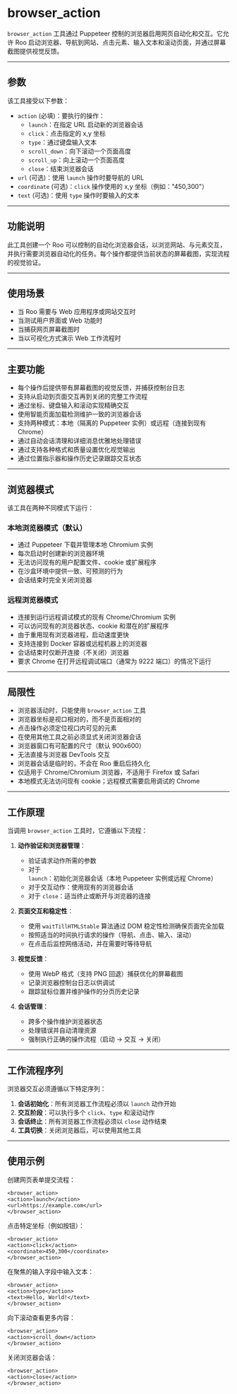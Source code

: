 # browser_action

`browser_action` 工具通过 Puppeteer 控制的浏览器启用网页自动化和交互。它允许 Roo 启动浏览器、导航到网站、点击元素、输入文本和滚动页面，并通过屏幕截图提供视觉反馈。

---

## 参数

该工具接受以下参数：

- `action` (必填)：要执行的操作：
  * `launch`：在指定 URL 启动新的浏览器会话
  * `click`：点击指定的 x,y 坐标
  * `type`：通过键盘输入文本
  * `scroll_down`：向下滚动一个页面高度
  * `scroll_up`：向上滚动一个页面高度
  * `close`：结束浏览器会话
- `url` (可选)：使用 `launch` 操作时要导航的 URL
- `coordinate` (可选)：`click` 操作使用的 x,y 坐标（例如："450,300"）
- `text` (可选)：使用 `type` 操作时要输入的文本

---

## 功能说明

此工具创建一个 Roo 可以控制的自动化浏览器会话，以浏览网站、与元素交互，并执行需要浏览器自动化的任务。每个操作都提供当前状态的屏幕截图，实现流程的视觉验证。

---

## 使用场景

- 当 Roo 需要与 Web 应用程序或网站交互时
- 当测试用户界面或 Web 功能时
- 当捕获网页屏幕截图时
- 当以可视化方式演示 Web 工作流程时

---

## 主要功能

- 每个操作后提供带有屏幕截图的视觉反馈，并捕获控制台日志
- 支持从启动到页面交互再到关闭的完整工作流程
- 通过坐标、键盘输入和滚动实现精确交互
- 使用智能页面加载检测维护一致的浏览器会话
- 支持两种模式：本地（隔离的 Puppeteer 实例）或远程（连接到现有 Chrome）
- 通过自动会话清理和详细消息优雅地处理错误
- 通过支持各种格式和质量设置优化视觉输出
- 通过位置指示器和操作历史记录跟踪交互状态

---

## 浏览器模式

该工具在两种不同模式下运行：

### 本地浏览器模式（默认）
- 通过 Puppeteer 下载并管理本地 Chromium 实例
- 每次启动时创建新的浏览器环境
- 无法访问现有的用户配置文件、cookie 或扩展程序
- 在沙盒环境中提供一致、可预测的行为
- 会话结束时完全关闭浏览器

### 远程浏览器模式
- 连接到运行远程调试模式的现有 Chrome/Chromium 实例
- 可以访问现有的浏览器状态、cookie 和潜在的扩展程序
- 由于重用现有浏览器进程，启动速度更快
- 支持连接到 Docker 容器或远程机器上的浏览器
- 会话结束时仅断开连接（不关闭）浏览器
- 要求 Chrome 在打开远程调试端口（通常为 9222 端口）的情况下运行

---

## 局限性

- 浏览器活动时，只能使用 `browser_action` 工具
- 浏览器坐标是视口相对的，而不是页面相对的
- 点击操作必须定位视口内可见的元素
- 在使用其他工具之前必须显式关闭浏览器会话
- 浏览器窗口有可配置的尺寸（默认 900x600）
- 无法直接与浏览器 DevTools 交互
- 浏览器会话是临时的，不会在 Roo 重启后持久化
- 仅适用于 Chrome/Chromium 浏览器，不适用于 Firefox 或 Safari
- 本地模式无法访问现有 cookie；远程模式需要启用调试的 Chrome

---

## 工作原理

当调用 `browser_action` 工具时，它遵循以下流程：

1. **动作验证和浏览器管理**：
   - 验证请求动作所需的参数
   - 对于 `launch`：初始化浏览器会话（本地 Puppeteer 实例或远程 Chrome）
   - 对于交互动作：使用现有的浏览器会话
   - 对于 `close`：适当终止或断开与浏览器的连接

2. **页面交互和稳定性**：
   - 使用 `waitTillHTMLStable` 算法通过 DOM 稳定性检测确保页面完全加载
   - 按照适当的时间执行请求的操作（导航、点击、输入、滚动）
   - 在点击后监控网络活动，并在需要时等待导航

3. **视觉反馈**：
   - 使用 WebP 格式（支持 PNG 回退）捕获优化的屏幕截图
   - 记录浏览器控制台日志以供调试
   - 跟踪鼠标位置并维护操作的分页历史记录

4. **会话管理**：
   - 跨多个操作维护浏览器状态
   - 处理错误并自动清理资源
   - 强制执行正确的操作流程（启动 → 交互 → 关闭）

---

## 工作流程序列

浏览器交互必须遵循以下特定序列：

1. **会话初始化**：所有浏览器工作流程必须以 `launch` 动作开始
2. **交互阶段**：可以执行多个 `click`、`type` 和滚动动作
3. **会话终止**：所有浏览器工作流程必须以 `close` 动作结束
4. **工具切换**：关闭浏览器后，可以使用其他工具

---

## 使用示例

创建网页表单提交流程：
```
<browser_action>
<action>launch</action>
<url>https://example.com</url>
</browser_action>
```

点击特定坐标（例如按钮）：
```
<browser_action>
<action>click</action>
<coordinate>450,300</coordinate>
</browser_action>
```

在聚焦的输入字段中输入文本：
```
<browser_action>
<action>type</action>
<text>Hello, World!</text>
</browser_action>
```

向下滚动查看更多内容：
```
<browser_action>
<action>scroll_down</action>
</browser_action>
```

关闭浏览器会话：
```
<browser_action>
<action>close</action>
</browser_action>
```